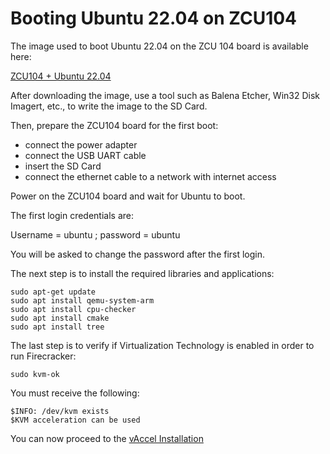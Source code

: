 # **Booting Ubuntu 22.04 on ZCU104** 



The image used to boot Ubuntu 22.04 on the ZCU 104 board is available here:

[ZCU104 + Ubuntu 22.04](https://drive.google.com/file/d/1g7Jg-5Ato3a2RrceMUtkCQGb31-4OeyH/view?usp=share_link)

After downloading the image, use a tool such as Balena Etcher, Win32 Disk Imagert, etc., to write the image to the SD Card.

Then, prepare the ZCU104 board for the first boot:
- connect the power adapter
- connect the USB UART cable
- insert the SD Card
- connect the ethernet cable to a network with internet access


Power on the ZCU104 board and wait for Ubuntu to boot.

The first login credentials are:

Username = ubuntu ; password = ubuntu

You will be asked to change the password after the first login.

The next step is to install the required libraries and applications:

```
sudo apt-get update
sudo apt install qemu-system-arm
sudo apt install cpu-checker
sudo apt install cmake
sudo apt install tree
```

The last step is to verify if Virtualization Technology is enabled in order to run Firecracker:
```
sudo kvm-ok
```

You must receive the following:

``$INFO: /dev/kvm exists``\
``$KVM acceleration can be used``



You can now proceed to the [vAccel Installation](https://github.com/ELHorta/VM-Migration-With-Hardware-Acceleration/wiki/vAccel-Installation-(No-Hardware-Acceleration))

